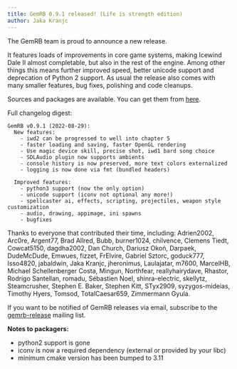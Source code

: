 ```yaml
---
title: GemRB 0.9.1 released! (Life is strength edition)
author: Jaka Kranjc
---
```


The GemRB team is proud to announce a new release.

It features loads of improvements in core game systems, making Icewind Dale II almost completable,
but also in the rest of the engine. Among other things this means further improved speed, better
unicode support and deprecation of Python 2 support. As usual the release also comes with many
smaller features, bug fixes, polishing and code cleanups.

Sources and packages are available. You can get them from [here](https://gemrb.org/Install).

Full changelog digest:

    GemRB v0.9.1 (2022-08-29):
      New features:
        - iwd2 can be progressed to well into chapter 5
        - faster loading and saving, faster OpenGL rendering
        - Use magic device skill, precise shot, iwd1 bard song choice
        - SDLAudio plugin now supports ambients
        - console history is now preserved, more text colors externalized
        - logging is now done via fmt (bundled headers)

      Improved features:
        - python3 support (now the only option)
        - unicode support (iconv not optional any more!)
        - spellcaster ai, effects, scripting, projectiles, weapon style customization
        - audio, drawing, appimage, ini spawns
        - bugfixes

Thanks to everyone that contributed their time, including:
Adrien2002, Arc0re, Argent77, Brad Allred, Bubb, burner1024, chilvence, Clemens Tiedt, Cowcat5150,
dagdha2002, Dan Church, Dariusz Okoń, Darpaek, DudeMcDude, Emwues, fizzet, FrElvire,
Gabriel Sztorc, goduck777, Isso4820, jabaldwin, Jaka Kranjc, jheronimus, Laulajatar, m7600,
MarcelHB, Michael Schellenberger Costa, Mingun, Northfear, reallyhairydave, Rhastor,
Rodrigo Santellan, romadu, Sébastien Noel, shinra-electric, skellytz, Steamcrusher,
Stephen E. Baker, Stephen Kitt, STyx2909, syzygos-mideias, Timothy Hyers, Tomsod,
TotalCaesar659, Zimmermann Gyula.

If you want to be notified of GemRB releases via email, subscribe to the
[gemrb-release](https://sourceforge.net/projects/gemrb/lists/gemrb-release)
mailing list.

**Notes to packagers:**
- python2 support is gone
- iconv is now a required dependency (external or provided by your libc)
- minimum cmake version has been bumped to 3.11
